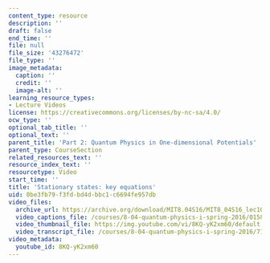 ```yaml
---
content_type: resource
description: ''
draft: false
end_time: ''
file: null
file_size: '43276472'
file_type: ''
image_metadata:
  caption: ''
  credit: ''
  image-alt: ''
learning_resource_types:
- Lecture Videos
license: https://creativecommons.org/licenses/by-nc-sa/4.0/
ocw_type: ''
optional_tab_title: ''
optional_text: ''
parent_title: 'Part 2: Quantum Physics in One-dimensional Potentials'
parent_type: CourseSection
related_resources_text: ''
resource_index_text: ''
resourcetype: Video
start_time: ''
title: 'Stationary states: key equations'
uid: 0be3fb79-f3fd-bd4d-bbc1-c6694fe957db
video_files:
  archive_url: https://archive.org/download/MIT8.04S16/MIT8_04S16_lec10_s2_300k.mp4
  video_captions_file: /courses/8-04-quantum-physics-i-spring-2016/015805deea995d328a32484b382a43d6_8KQ-yK2xm60.vtt
  video_thumbnail_file: https://img.youtube.com/vi/8KQ-yK2xm60/default.jpg
  video_transcript_file: /courses/8-04-quantum-physics-i-spring-2016/71d3ceaeb78a1a4d88331024cd8b9aba_8KQ-yK2xm60.pdf
video_metadata:
  youtube_id: 8KQ-yK2xm60
---
```

